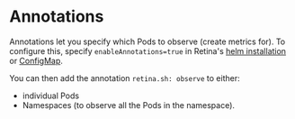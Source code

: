 # Annotations

Annotations let you specify which Pods to observe (create metrics for).
To configure this, specify `enableAnnotations=true` in Retina's [helm installation](../02-Installation/01-Setup.md) or [ConfigMap](../02-Installation/03-Config.md).

You can then add the annotation `retina.sh: observe` to either:

- individual Pods
- Namespaces (to observe all the Pods in the namespace).
